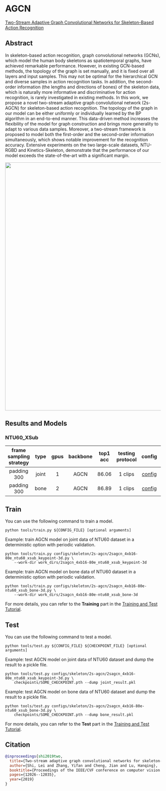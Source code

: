 # AGCN

[Two-Stream Adaptive Graph Convolutional Networks for Skeleton-Based Action Recognition](https://openaccess.thecvf.com/content_CVPR_2019/html/Shi_Two-Stream_Adaptive_Graph_Convolutional_Networks_for_Skeleton-Based_Action_Recognition_CVPR_2019_paper.html)

<!-- [ALGORITHM] -->

## Abstract

<!-- [ABSTRACT] -->

In skeleton-based action recognition, graph convolutional networks (GCNs), which model the human body skeletons as spatiotemporal graphs, have achieved remarkable performance. However, in existing GCN-based methods, the topology of the graph is set manually, and it is fixed over all layers and input samples. This may not be optimal for the hierarchical GCN and diverse samples in action recognition tasks. In addition, the second-order information (the lengths and directions of bones) of the skeleton data, which is naturally more informative and discriminative for action recognition, is rarely investigated in existing methods. In this work, we propose a novel two-stream adaptive graph convolutional network (2s-AGCN) for skeleton-based action recognition. The topology of the graph in our model can be either uniformly or individually learned by the BP algorithm in an end-to-end manner. This data-driven method increases the flexibility of the model for graph construction and brings more generality to adapt to various data samples. Moreover, a two-stream framework is proposed to model both the first-order and the second-order information simultaneously, which shows notable improvement for the recognition accuracy. Extensive experiments on the two large-scale datasets, NTU-RGBD and Kinetics-Skeleton, demonstrate that the performance of our model exceeds the state-of-the-art with a significant margin.

<!-- [IMAGE] -->

<div align=center>
<img src="https://user-images.githubusercontent.com/30782254/143212681-a676d7a0-e92b-4a8a-ad8c-c5826eb58019.png" width="800"/>
</div>

## Results and Models

### NTU60_XSub

| frame sampling strategy | type  | gpus | backbone | top1 acc | testing protocol |                     config                      |                     ckpt                      |                     log                      |
| :---------------------: | :---: | :--: | :------: | :------: | :--------------: | :---------------------------------------------: | :-------------------------------------------: | :------------------------------------------: |
|       padding 300       | joint |  1   |   AGCN   |  86.06   |     1 clips      | [config](/configs/skeleton/2s-agcn/2sagcn_4xb16-80e_ntu60_xsub_keypoint-3d.py) | [ckpt](https://download.openmmlab.com/mmaction/skeleton/2s-agcn/2sagcn_4xb16-80e_ntu60_xsub_keypoint-3d/2sagcn_4xb16-80e_ntu60_xsub_keypoint-3d-3bed61ba.pth) | [log](https://download.openmmlab.com/mmaction/skeleton/2s-agcn/2sagcn_4xb16-80e_ntu60_xsub_keypoint-3d/2sagcn_4xb16-80e_ntu60_xsub_keypoint-3d.log) |
|       padding 300       | bone  |  2   |   AGCN   |  86.89   |     1 clips      | [config](/configs/skeleton/2s-agcn/2sagcn_4xb16-80e-ntu60_xsub_bone-3d.py) | [ckpt](https://download.openmmlab.com/mmaction/skeleton/2s-agcn/2sagcn_4xb16-80e-ntu60_xsub_bone-3d/2sagcn_4xb16-80e-ntu60_xsub_bone-3d-278b8815.pth) | [log](https://download.openmmlab.com/mmaction/skeleton/2s-agcn/2sagcn_4xb16-80e-ntu60_xsub_bone-3d/2sagcn_4xb16-80e-ntu60_xsub_bone-3d.log) |

## Train

You can use the following command to train a model.

```shell
python tools/train.py ${CONFIG_FILE} [optional arguments]
```

Example: train AGCN model on joint data of NTU60 dataset in a deterministic option with periodic validation.

```shell
python tools/train.py configs/skeleton/2s-agcn/2sagcn_4xb16-80e_ntu60_xsub_keypoint-3d.py \
    --work-dir work_dirs/2sagcn_4xb16-80e_ntu60_xsub_keypoint-3d
```

Example: train AGCN model on bone data of NTU60 dataset in a deterministic option with periodic validation.

```shell
python tools/train.py configs/skeleton/2s-agcn/2sagcn_4xb16-80e-ntu60_xsub_bone-3d.py \
    --work-dir work_dirs/2sagcn_4xb16-80e-ntu60_xsub_bone-3d
```

For more details, you can refer to the **Training** part in the [Training and Test Tutorial](/docs/en/user_guides/4_train_test.md).

## Test

You can use the following command to test a model.

```shell
python tools/test.py ${CONFIG_FILE} ${CHECKPOINT_FILE} [optional arguments]
```

Example: test AGCN model on joint data of NTU60 dataset and dump the result to a pickle file.

```shell
python tools/test.py configs/skeleton/2s-agcn/2sagcn_4xb16-80e_ntu60_xsub_keypoint-3d.py \
    checkpoints/SOME_CHECKPOINT.pth --dump joint_result.pkl
```

Example: test AGCN model on bone data of NTU60 dataset and dump the result to a pickle file.

```shell
python tools/test.py configs/skeleton/2s-agcn/2sagcn_4xb16-80e-ntu60_xsub_bone-3d.py \
    checkpoints/SOME_CHECKPOINT.pth --dump bone_result.pkl
```

For more details, you can refer to the **Test** part in the [Training and Test Tutorial](/docs/en/user_guides/4_train_test.md).

## Citation

```BibTeX
@inproceedings{shi2019two,
  title={Two-stream adaptive graph convolutional networks for skeleton-based action recognition},
  author={Shi, Lei and Zhang, Yifan and Cheng, Jian and Lu, Hanqing},
  booktitle={Proceedings of the IEEE/CVF conference on computer vision and pattern recognition},
  pages={12026--12035},
  year={2019}
}
```
